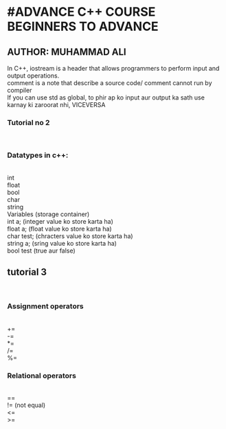 <h1>#ADVANCE C++ COURSE BEGINNERS TO ADVANCE</h1>  

 <H2>AUTHOR: MUHAMMAD ALI</H2>  

In C++, iostream is a header that allows programmers to perform input and output operations.
<br>
comment is a note that describe a source code/ comment cannot run by compiler
<br>
If you can use std as global, to phir ap ko input aur output ka sath use karnay ki zaroorat nhi, VICEVERSA
<br>
<h3>Tutorial no 2</h3>
<br>
<h3>Datatypes in c++:</h3>
<br>
int
<br>
float
<br>
bool
<br>
char
<br>
string
<br>
Variables (storage container)
<br>
int a; (integer value ko store karta ha)
<br>
float a; (float value ko store karta ha)
<br>
char test; (chracters value ko store karta ha)
<br>
string a; (sring value ko store karta ha)
<br>
bool test (true aur false)
<br>
<h2>tutorial 3</h2>
<br>
<h3>Assignment operators</h3>
<br>
+=
<br>
-=
<br>
*=
<br>
/=
<br>
%=
<br>

<h3>Relational operators</h3>
<br>
==
<br>
!= (not equal)
<br>
<=
<br>
>=
<br>


